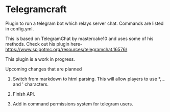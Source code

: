 # Telegramcraft
Plugin to run a telegram bot which relays server chat. Commands are listed in config.yml.

This is based on TelegramChat by mastercake10 and uses some of his methods.
Check out his plugin here-
https://www.spigotmc.org/resources/telegramchat.16576/

This plugin is a work in progress.

Upcoming changes that are planned

1. Switch from markdown to html parsing. This will allow players to use *, _ and ' characters.

2. Finish API.

3. Add in command permissions system for telegram users.
